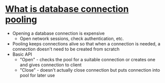 # [What is database connection pooling](https://stackoverflow.com/questions/4041114/what-is-database-pooling)

* Opening a database connection is expensive
  * Open network sessions, check authentication, etc.
* Pooling keeps connections alive so that when a connection is needed, a connection doesn't need to be created from scratch
* Basic API
  * "Open" - checks the pool for a suitable connection or creates one and gives connection to client
  * "Close" - doesn't actually close connection but puts connection into pool for later use
